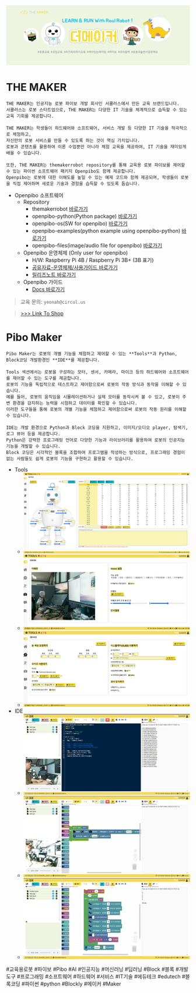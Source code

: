 ![bg](data/facebookskin.png)

THE MAKER
=============
```
THE MAKER는 인공지능 로봇 파이보 개발 회사인 서큘러스에서 만든 교육 브랜드입니다.
서큘러스는 로봇 스타트업으로, THE MAKER는 다양한 IT 기술을 체계적으로 습득할 수 있는 교육 기회를 제공합니다.

THE MAKER는 학생들이 하드웨어와 소프트웨어, 서비스 개발 등 다양한 IT 기술을 적극적으로 체험하고,
자신만의 로봇 서비스를 만들 수 있도록 하는 것이 핵심 가치입니다.
로봇과 콘텐츠를 활용하여 이론 수업뿐만 아니라 체험 교육을 제공하여, IT 기술을 재미있게 배울 수 있습니다.

또한, THE MAKER는 themakerrobot repository를 통해 교육용 로봇 파이보를 제어할 수 있는 파이썬 소프트웨어 패키지 Openpibo도 함께 제공합니다.
Openpibo는 로봇에 대한 이해도를 높일 수 있는 예제 코드와 함께 제공되며, 학생들이 로봇을 직접 제어하며 새로운 기술과 경험을 습득할 수 있도록 돕습니다.
```
+ Openpibo 소프트웨어
  - Repository
    + themakerrobot [바로가기](https://github.com/themakerrobot/themakerrobot)
    + openpibo-python(Python package) [바로가기](https://github.com/themakerrobot/openpibo-python)
    + openpibo-os(SW for openpibo) [바로가기](https://github.com/themakerrobot/openpibo-os)
    + openpibo-examples(python example using openpibo-python) [바로가기](https://github.com/themakerrobot/openpibo-examples)
    + openpibo-files(image/audio file for openpibo) [바로가기](https://github.com/themakerrobot/openpibo-files)
  - Openpibo 운영체제 (Only user for openpibo)
    + H/W: Raspberry Pi 4B / Raspberry Pi 3B+ (3B 표기)
    + [공유자료-운영체제/사용가이드 바로가기](https://circulusworkspace-my.sharepoint.com/:f:/g/personal/leeyunjai_circul_us1/EksdEBIKQ6JJplSWtsad-CUBoJym7kMEoRJiHey9u-4AVw?e=TVf4Tm)
    + [릴리즈노트 바로가기](https://github.com/themakerrobot/themakerrobot/releases)
  - Openpibo 가이드
    + [Docs 바로가기](https://themakerrobot.github.io/openpibo-python/build/html/index.html)
> 교육 문의: ```yeonah@circul.us```

> [>>> Link To Shop](https://smartstore.naver.com/circulus/products/5493295821)

Pibo Maker
=============
```
Pibo Maker는 로봇의 개별 기능을 체험하고 제어할 수 있는 **Tools**과 Python, Block코딩 개발환경인 **IDE**를 제공합니다.

Tools 섹션에서는 로봇을 구성하는 모터, 센서, 카메라, 마이크 등의 하드웨어와 소프트웨어를 제어할 수 있는 도구를 제공합니다. 
로봇의 기능을 독립적으로 테스트하고 제어함으로써 로봇의 작동 방식과 동작을 이해할 수 있습니다. 
예를 들어, 로봇의 움직임을 시뮬레이션하거나 실제 모터를 동작시켜 볼 수 있고, 로봇이 주변 환경을 감지하는 능력을 시험하고 데이터를 확인할 수 있습니다.
이러한 도구들을 통해 로봇의 개별 기능을 체험하고 제어함으로써 로봇의 작동 원리를 이해할 수 있습니다.

IDE는 개발 환경으로 Python과 Block 코딩을 지원하고, 이미지/오디오 player, 탐색기, 로그 뷰어 등을 제공합니다. 
Python은 강력한 프로그래밍 언어로 다양한 기능과 라이브러리를 활용하여 로봇의 인공지능 기능을 개발할 수 있습니다.
Block 코딩은 시각적인 블록을 조합하여 프로그램을 작성하는 방식으로, 프로그래밍 경험이 없는 사람들도 쉽게 로봇의 기능을 구현하고 활용할 수 있습니다.

```
+ Tools
  - ![bg](data/tools1.png)
  - ![bg](data/tools2.png)
  - ![bg](data/tools3.png)
+ IDE
  - ![bg](data/ide1.png)
  - ![bg](data/ide2.png)
  - ![bg](data/ide3.png)

#교육용로봇 #파이보 #Pibo #AI #인공지능 #머신러닝 #딥러닝 #Block #블록 #개발도구 #프로그래밍 #소프트웨어 #하드웨어 #서비스 #IT기술 #에듀테크 #edutech #블록코딩 #파이썬 #python #Blockly #메이커 #Maker
